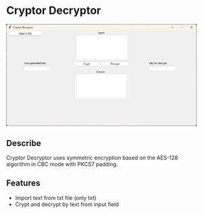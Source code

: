 
# Cryptor Decryptor
<img src="images/ui.png" alt="ui" width="800">

## Describe
Cryptor Decryptor uses symmetric encryption based on the AES-128 algorithm in CBC mode with PKCS7 padding.

## Features

- Import text from txt file (only txt)
- Crypt and decrypt by text from input field